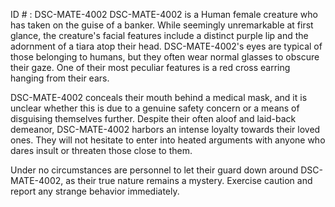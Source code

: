 ID # : DSC-MATE-4002
DSC-MATE-4002 is a Human female creature who has taken on the guise of a banker. While seemingly unremarkable at first glance, the creature's facial features include a distinct purple lip and the adornment of a tiara atop their head. DSC-MATE-4002's eyes are typical of those belonging to humans, but they often wear normal glasses to obscure their gaze. One of their most peculiar features is a red cross earring hanging from their ears.

DSC-MATE-4002 conceals their mouth behind a medical mask, and it is unclear whether this is due to a genuine safety concern or a means of disguising themselves further. Despite their often aloof and laid-back demeanor, DSC-MATE-4002 harbors an intense loyalty towards their loved ones. They will not hesitate to enter into heated arguments with anyone who dares insult or threaten those close to them. 

Under no circumstances are personnel to let their guard down around DSC-MATE-4002, as their true nature remains a mystery. Exercise caution and report any strange behavior immediately.